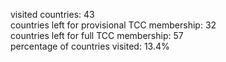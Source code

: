 visited countries: 43<br>
countries left for provisional TCC membership: 32<br>
countries left for full TCC membership: 57<br>
percentage of countries visited: 13.4%<br>
